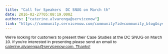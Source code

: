 ```yaml
---
title: "Call for Speakers  DC SNUG on March th"
date: 2016-02-27T05:08:19.000Z
authors: ["caterine.alvarenga@servicenow"]
link: "https://community.servicenow.com/community?id=community_blog&sys_id=3b6caea1dbd0dbc01dcaf3231f9619dd"
---
```

<p><span style="font-size: 10pt; font-family: arial,helvetica,sans-serif;">We're looking for customers to present their Case Studies at the DC SNUG on March 10. If you're interested in presenting please send an email to <a title="k-email-small" class="jive-link-email-small" href="mailto:caterine.alvarenga@servicenow.com">caterine.alvarenga@servicenow.com. Thanks!</a></span></p>